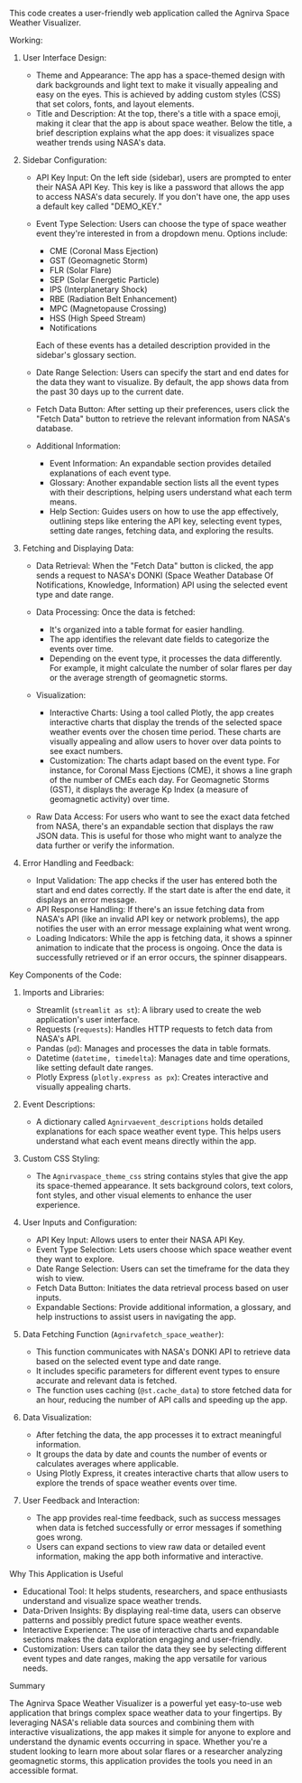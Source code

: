 This code creates a user-friendly web application called the Agnirva Space Weather Visualizer. 

Working: 

1. User Interface Design:
   - Theme and Appearance: The app has a space-themed design with dark backgrounds and light text to make it visually appealing and easy on the eyes. This is achieved by adding custom styles (CSS) that set colors, fonts, and layout elements.
   - Title and Description: At the top, there's a title with a space emoji, making it clear that the app is about space weather. Below the title, a brief description explains what the app does: it visualizes space weather trends using NASA's data.

2. Sidebar Configuration:
   - API Key Input: On the left side (sidebar), users are prompted to enter their NASA API Key. This key is like a password that allows the app to access NASA's data securely. If you don't have one, the app uses a default key called "DEMO_KEY."
   - Event Type Selection: Users can choose the type of space weather event they're interested in from a dropdown menu. Options include:
     - CME (Coronal Mass Ejection)
     - GST (Geomagnetic Storm)
     - FLR (Solar Flare)
     - SEP (Solar Energetic Particle)
     - IPS (Interplanetary Shock)
     - RBE (Radiation Belt Enhancement)
     - MPC (Magnetopause Crossing)
     - HSS (High Speed Stream)
     - Notifications
     
     Each of these events has a detailed description provided in the sidebar's glossary section.
   
   - Date Range Selection: Users can specify the start and end dates for the data they want to visualize. By default, the app shows data from the past 30 days up to the current date.
   
   - Fetch Data Button: After setting up their preferences, users click the "Fetch Data" button to retrieve the relevant information from NASA's database.
   
   - Additional Information:
     - Event Information: An expandable section provides detailed explanations of each event type.
     - Glossary: Another expandable section lists all the event types with their descriptions, helping users understand what each term means.
     - Help Section: Guides users on how to use the app effectively, outlining steps like entering the API key, selecting event types, setting date ranges, fetching data, and exploring the results.

3. Fetching and Displaying Data:
   - Data Retrieval: When the "Fetch Data" button is clicked, the app sends a request to NASA's DONKI (Space Weather Database Of Notifications, Knowledge, Information) API using the selected event type and date range.
   - Data Processing: Once the data is fetched:
     - It's organized into a table format for easier handling.
     - The app identifies the relevant date fields to categorize the events over time.
     - Depending on the event type, it processes the data differently. For example, it might calculate the number of solar flares per day or the average strength of geomagnetic storms.
   
   - Visualization:
     - Interactive Charts: Using a tool called Plotly, the app creates interactive charts that display the trends of the selected space weather events over the chosen time period. These charts are visually appealing and allow users to hover over data points to see exact numbers.
     - Customization: The charts adapt based on the event type. For instance, for Coronal Mass Ejections (CME), it shows a line graph of the number of CMEs each day. For Geomagnetic Storms (GST), it displays the average Kp Index (a measure of geomagnetic activity) over time.
   
   - Raw Data Access: For users who want to see the exact data fetched from NASA, there's an expandable section that displays the raw JSON data. This is useful for those who might want to analyze the data further or verify the information.

4. Error Handling and Feedback:
   - Input Validation: The app checks if the user has entered both the start and end dates correctly. If the start date is after the end date, it displays an error message.
   - API Response Handling: If there's an issue fetching data from NASA's API (like an invalid API key or network problems), the app notifies the user with an error message explaining what went wrong.
   - Loading Indicators: While the app is fetching data, it shows a spinner animation to indicate that the process is ongoing. Once the data is successfully retrieved or if an error occurs, the spinner disappears.

Key Components of the Code:

1. Imports and Libraries:
   - Streamlit (`streamlit as st`): A library used to create the web application's user interface.
   - Requests (`requests`): Handles HTTP requests to fetch data from NASA's API.
   - Pandas (`pd`): Manages and processes the data in table formats.
   - Datetime (`datetime, timedelta`): Manages date and time operations, like setting default date ranges.
   - Plotly Express (`plotly.express as px`): Creates interactive and visually appealing charts.

2. Event Descriptions:
   - A dictionary called `Agnirvaevent_descriptions` holds detailed explanations for each space weather event type. This helps users understand what each event means directly within the app.

3. Custom CSS Styling:
   - The `Agnirvaspace_theme_css` string contains styles that give the app its space-themed appearance. It sets background colors, text colors, font styles, and other visual elements to enhance the user experience.

4. User Inputs and Configuration:
   - API Key Input: Allows users to enter their NASA API Key.
   - Event Type Selection: Lets users choose which space weather event they want to explore.
   - Date Range Selection: Users can set the timeframe for the data they wish to view.
   - Fetch Data Button: Initiates the data retrieval process based on user inputs.
   - Expandable Sections: Provide additional information, a glossary, and help instructions to assist users in navigating the app.

5. Data Fetching Function (`Agnirvafetch_space_weather`):
   - This function communicates with NASA's DONKI API to retrieve data based on the selected event type and date range.
   - It includes specific parameters for different event types to ensure accurate and relevant data is fetched.
   - The function uses caching (`@st.cache_data`) to store fetched data for an hour, reducing the number of API calls and speeding up the app.

6. Data Visualization:
   - After fetching the data, the app processes it to extract meaningful information.
   - It groups the data by date and counts the number of events or calculates averages where applicable.
   - Using Plotly Express, it creates interactive charts that allow users to explore the trends of space weather events over time.

7. User Feedback and Interaction:
   - The app provides real-time feedback, such as success messages when data is fetched successfully or error messages if something goes wrong.
   - Users can expand sections to view raw data or detailed event information, making the app both informative and interactive.

Why This Application is Useful

- Educational Tool: It helps students, researchers, and space enthusiasts understand and visualize space weather trends.
- Data-Driven Insights: By displaying real-time data, users can observe patterns and possibly predict future space weather events.
- Interactive Experience: The use of interactive charts and expandable sections makes the data exploration engaging and user-friendly.
- Customization: Users can tailor the data they see by selecting different event types and date ranges, making the app versatile for various needs.

Summary

The Agnirva Space Weather Visualizer is a powerful yet easy-to-use web application that brings complex space weather data to your fingertips. By leveraging NASA's reliable data sources and combining them with interactive visualizations, the app makes it simple for anyone to explore and understand the dynamic events occurring in space. Whether you're a student looking to learn more about solar flares or a researcher analyzing geomagnetic storms, this application provides the tools you need in an accessible format.
